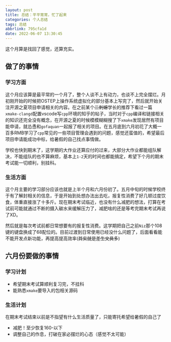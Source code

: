 ```yaml
---
layout: post
title: 总结：平平常常，忙了起来
categories: 个人总结
tags: 总结
abbrlink: 795cfa1d
date: 2022-06-07 13:30:45
---
```


这个月算是找回了感觉，还算充实。

## 做了的事情

### 学习方面

这个月应该算是最平常的一个月了，整个人谈不上有动力，也谈不上完全摆烂。月初刚开始的时候把OSTEP上操作系统虚拟化的部分基本上写完了，然后就开始关注开源之夏项目申请相关的内容。在之前某个~~二刺螈~~学长的推荐下看过一篇`xmake-clangd`配置vscode写`cpp`环境的知乎的帖子，当时对于`cpp`编译和链接相关的知识还完全没有概念，在开源之夏的时候模模糊糊搜了下`xmake`发现居然有项目能申请，就怂恿和`gofaquan`一起报了相关的项目。在五月底到六月初花了大概一百多RMB学习了`cpp`常见的一些项目管理会遇到的问题，感觉还蛮值的，希望最后项目申请能成功中标，给暑假的自己找点事情做。

学校也快到期末了，这学期的大作业还算应付的过来，大部分大作业都能组队解决，不能组队的也不算麻烦，基本上`1-2`天的时间也都能搞定，希望下个月的期末考试能一切顺利，别挂科。

### 生活方面

这个月主要的学习部分应该也就是上半个月和六月份初了。五月中旬的时候学校终于有了解封相关的信息，于是开始到处想办法出去吃，报复性消费了好几顿过度饮食，体重直接涨了十多斤。现在期末考试临近，也没有什么减肥的想法，打算在考试前可能就通过不断的摄入碳水来缓解压力了，减肥啥的还是等考完期末考试再说了XD。

然后就是每次考试前都日常想要有的报复性消费。这学期把自己之前`Niz`那个108键的键盘换成了68配位的。目前过渡到日常使用已经没什么问题了，后面看看能不能开发点新功能，再提高提高效率(~~其实就是差生文具多~~)

## 六月份要做的事情

### 学习计划

* 希望期末考试算顺利复习完，不挂科
* 能熟悉`xmake`要导入的包相关源码

### 生活计划

在期末考试结束以前是不指望有什么生活质量了，只能寄托希望给暑假的自己了

* 减肥！至少恢复160-以下
* 调整自己的作息，打破在家必摆烂的心态（感觉不太可能）
